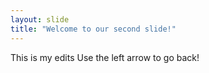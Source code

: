 ```yaml
---
layout: slide
title: "Welcome to our second slide!"
---
```

This is my edits
Use the left arrow to go back!

